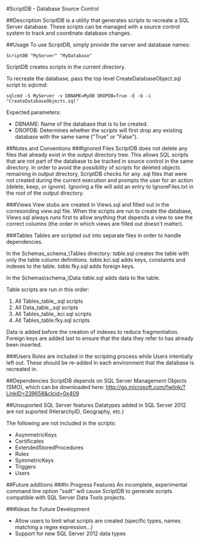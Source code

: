 #ScriptDB - Database Source Control

##Description
ScriptDB is a utility that generates scripts to recreate a SQL Server database.
These scripts can be managed with a source control system to track and coordinate database changes.

##Usage
To use ScriptDB, simply provide the server and database names:

	ScriptDB "MyServer" "MyDatabase"

ScriptDB creates scripts in the current directory.

To recreate the database, pass the top level CreateDatabaseObject.sql script to sqlcmd:

	sqlcmd -S MyServer -v DBNAME=MyDB DROPDB=True -E -b -i "CreateDatabaseObjects.sql"

Expected parameters:

* DBNAME: Name of the database that is to be created.
* DROPDB:  Determines whether the scripts will first drop any existing database with the same name ("True" or "False").

##Notes and Conventions
###Ignored Files
ScriptDB does not delete any files that already exist in the output directory tree.
This allows SQL scripts that are not part of the database to be tracked in source control in the same
directory.  In order to avoid the possibility of scripts for deleted objects remaining in output directory,
ScriptDB checks for any .sql files that were not created during the current execution and prompts the user
for an action (delete, keep, or ignore).  Ignoring a file will add an entry to IgnoreFiles.txt in the root
of the output directory.

###Views
View stubs are created in Views.sql and filled out in the corresonding _view_.sql file.
When the scripts are run to create the database, Views.sql always runs first to allow anything 
that depends a view to see the correct columns (the order in which views are filled out doesn't
matter).

###Tables
Tables are scripted out into separate files in order to handle dependencies.

In the Schemas\_schema_\Tables directory:
_table_.sql creates the table with only the table column definitions.
_table_.kci.sql adds keys, constaints and indexes to the table.
_table_.fky.sql adds foreign keys.

In the Schemas\schema_\Data
_table_.sql adds data to the table.

Table scripts are run in this order:
1. All Tables\_table_.sql scripts
2. All Data\_table_.sql scripts
3. All Tables\_table_.kci.sql scripts
4. All Tables\_table.fky.sql scripts

Data is added before the creation of indexes to reduce fragmentation.
Foreign keys are added last to ensure that the data they refer to has already been inserted.

###Users
Roles are included in the scripting process while Users intentially left out.
These should be re-added in each environment that the database is recreated in.

##Dependencies
ScriptDB depends on SQL Server Management Objects (SMO), which can be downloaded here:
<http://go.microsoft.com/fwlink/?LinkID=239658&clcid=0x409>

##Unsuported SQL Server features
Datatypes added in SQL Server 2012 are not suported (HierarchyID, Geography, etc.)

The following are not included in the scripts:

* AsymmetricKeys
* Certificates
* ExtendedStoredProcedures
* Rules
* SymmetricKeys
* Triggers
* Users

##Future additions
###In Progress Features
An incomplete, experimental command line option "ssdt" will cause ScriptDB to generate scripts compatible
with SQL Server Data Tools projects.

###Ideas for Future Development
* Allow users to limit what scripts are created (specific types, names matching a regex expression...)
* Support for new SQL Server 2012 data types